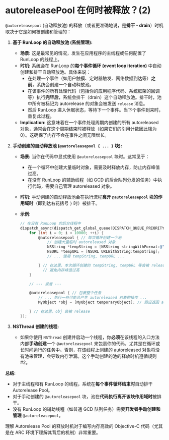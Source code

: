 # autoreleasePool 在何时被释放？(2)

`@autoreleasepool` (自动释放池) 的释放（或者更准确地说，是**排干 - drain**）时机取决于它是如何被创建和管理的：

1.  **基于 RunLoop 的自动释放池 (系统管理):**
    *   **场景:** 这是最常见的情况，发生在应用程序的主线程或任何配置了 RunLoop 的线程上。
    *   **时机:** 系统会在 RunLoop 的**每个事件循环 (event loop iteration)** 中自动创建和排干自动释放池。具体来说：
        *   在处理一个事件（如用户触摸、定时器触发、网络数据到达等）**之前**，系统会创建一个自动释放池。
        *   在该事件的所有处理代码（包括你的应用程序代码、系统框架的回调等）执行**完毕后**，系统会排干（drain）这个自动释放池。排干时，池中所有被标记为 autorelease 的对象会被发送 `release` 消息。
        *   然后 RunLoop 进入休眠状态，等待下一个事件。当下个事件到来时，重复此过程。
    *   **Implication:** 这意味着在一个事件处理周期内创建的所有 autoreleased 对象，通常会在这个周期结束时被释放（如果它们的引用计数因此降为0）。这确保了内存不会在事件之间无限增长。

2.  **手动创建的自动释放池 (`@autoreleasepool { ... }` 块):**
    *   **场景:** 当你在代码中显式使用 `@autoreleasepool` 块时。这常见于：
        
        *   在一个循环中创建大量临时对象，需要及时释放内存，防止内存峰值过高。
        *   在没有 RunLoop 的辅助线程（如 GCD 的后台队列分发的任务）中执行代码，需要自己管理 autoreleased 对象。
    *   **时机:** 手动创建的自动释放池会在执行流程**离开 `@autoreleasepool` 块的作用域时**（即到达右花括号 `}` 时）被排干。
    *   **示例:**
        
        ```objectivec
        // 在没有 RunLoop 的后台线程中
        dispatch_async(dispatch_get_global_queue(DISPATCH_QUEUE_PRIORITY_DEFAULT, 0), ^{
            for (int i = 0; i < 10000; ++i) {
                @autoreleasepool { // 每次循环创建一个池
                    // 创建大量临时 autoreleased 对象
                    NSString *tempString = [NSString stringWithFormat:@"Iteration %d", i];
                    NSURL *tempURL = [NSURL URLWithString:tempString];
                    // ... 使用 tempString, tempURL ...
        
                } // 在这里，本次循环创建的 tempString, tempURL 等会被 release
                  // 避免内存峰值过高
            }
        
            // --- 或者 ---
        
            @autoreleasepool { // 包裹整个任务
                // ... 执行一些可能会产生 autoreleased 对象的操作 ...
                MyObject *obj = [MyObject temporaryObject]; // 假设返回 autoreleased 对象
        
            } // 在这里，obj 会被 release
        });
        ```
    
3.  **NSThread 创建的线程:**
    *   如果你使用 `NSThread` 创建并启动一个线程，你**必须**在该线程的入口方法内部**手动创建**一个 `@autoreleasepool` 来包裹你的代码，尤其是在循环或长时间运行的任务中。否则，在该线程上创建的 autoreleased 对象将没有池来管理，会导致内存泄漏。这个手动创建的池的释放时机遵循规则 #2。

**总结:**

*   对于主线程和有 RunLoop 的线程，系统在**每个事件循环结束时**自动排干 Autorelease Pool。
*   对于手动创建的 `@autoreleasepool` 块，池在**代码执行离开该块作用域时**被排干。
*   没有 RunLoop 的辅助线程（如普通 GCD 队列任务）需要**开发者手动创建和管理** `@autoreleasepool`。

理解 Autorelease Pool 的释放时机对于编写内存高效的 Objective-C 代码（尤其是在 ARC 环境下理解其背后的机制）非常重要。